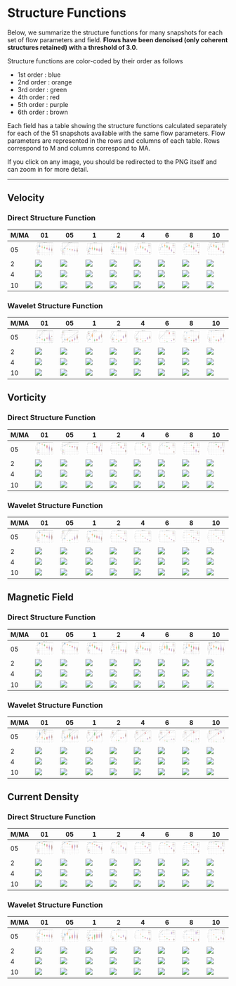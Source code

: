 # Structure Functions

Below, we summarize the structure functions for many snapshots for each set of flow parameters and field.
**Flows have been denoised (only coherent structures retained) with a threshold of 3.0**.

Structure functions are color-coded by their order as follows

  * 1st order : blue
  * 2nd order : orange
  * 3rd order : green
  * 4th order : red
  * 5th order : purple
  * 6th order : brown

Each field has a table showing the structure functions calculated separately for each of the 51 snapshots available with the same flow parameters.
Flow parameters are represented in the rows and columns of each table.
Rows correspond to M and columns correspond to MA.

If you click on any image, you should be redirected to the PNG itself and can zoom in for more detail.

---

## Velocity

### Direct Structure Function

|M/MA| 01 | 05 | 1 | 2 | 4 | 6 | 8 | 10 |
|----|----|----|---|---|---|---|---|----|
| 05 |<img src="M05MA01/w4t-plot-structure-function-ansatz-violin-008_M05MA01_avrg_vel_dsf_denoise-03d00.png">|<img src="M05MA05/w4t-plot-structure-function-ansatz-violin-008_M05MA05_avrg_vel_dsf_denoise-03d00.png">|<img src="M05MA1/w4t-plot-structure-function-ansatz-violin-008_M05MA1_avrg_vel_dsf_denoise-03d00.png">|<img src="M05MA2/w4t-plot-structure-function-ansatz-violin-008_M05MA2_avrg_vel_dsf_denoise-03d00.png">|<img src="M05MA4/w4t-plot-structure-function-ansatz-violin-008_M05MA4_avrg_vel_dsf_denoise-03d00.png">|<img src="M05MA6/w4t-plot-structure-function-ansatz-violin-008_M05MA6_avrg_vel_dsf_denoise-03d00.png">|<img src="M05MA8/w4t-plot-structure-function-ansatz-violin-008_M05MA8_avrg_vel_dsf_denoise-03d00.png">|<img src="M05MA10/w4t-plot-structure-function-ansatz-violin-008_M05MA10_avrg_vel_dsf_denoise-03d00.png">|
| 2  |<img src="M2MA01/w4t-plot-structure-function-ansatz-violin-008_M2MA01_avrg_vel_dsf_denoise-03d00.png">|<img src="M2MA05/w4t-plot-structure-function-ansatz-violin-008_M2MA05_avrg_vel_dsf_denoise-03d00.png">|<img src="M2MA1/w4t-plot-structure-function-ansatz-violin-008_M2MA1_avrg_vel_dsf_denoise-03d00.png">|<img src="M2MA2/w4t-plot-structure-function-ansatz-violin-008_M2MA2_avrg_vel_dsf_denoise-03d00.png">|<img src="M2MA4/w4t-plot-structure-function-ansatz-violin-008_M2MA4_avrg_vel_dsf_denoise-03d00.png">|<img src="M2MA6/w4t-plot-structure-function-ansatz-violin-008_M2MA6_avrg_vel_dsf_denoise-03d00.png">|<img src="M2MA8/w4t-plot-structure-function-ansatz-violin-008_M2MA8_avrg_vel_dsf_denoise-03d00.png">|<img src="M2MA10/w4t-plot-structure-function-ansatz-violin-008_M2MA10_avrg_vel_dsf_denoise-03d00.png">|
| 4  |<img src="M4MA01/w4t-plot-structure-function-ansatz-violin-008_M4MA01_avrg_vel_dsf_denoise-03d00.png">|<img src="M4MA05/w4t-plot-structure-function-ansatz-violin-008_M4MA05_avrg_vel_dsf_denoise-03d00.png">|<img src="M4MA1/w4t-plot-structure-function-ansatz-violin-008_M4MA1_avrg_vel_dsf_denoise-03d00.png">|<img src="M4MA2/w4t-plot-structure-function-ansatz-violin-008_M4MA2_avrg_vel_dsf_denoise-03d00.png">|<img src="M4MA4/w4t-plot-structure-function-ansatz-violin-008_M4MA4_avrg_vel_dsf_denoise-03d00.png">|<img src="M4MA6/w4t-plot-structure-function-ansatz-violin-008_M4MA6_avrg_vel_dsf_denoise-03d00.png">|<img src="M4MA8/w4t-plot-structure-function-ansatz-violin-008_M4MA8_avrg_vel_dsf_denoise-03d00.png">|<img src="M4MA10/w4t-plot-structure-function-ansatz-violin-008_M4MA10_avrg_vel_dsf_denoise-03d00.png">|
| 10 |<img src="M10MA01/w4t-plot-structure-function-ansatz-violin-008_M10MA01_avrg_vel_dsf_denoise-03d00.png">|<img src="M10MA05/w4t-plot-structure-function-ansatz-violin-008_M10MA05_avrg_vel_dsf_denoise-03d00.png">|<img src="M10MA1/w4t-plot-structure-function-ansatz-violin-008_M10MA1_avrg_vel_dsf_denoise-03d00.png">|<img src="M10MA2/w4t-plot-structure-function-ansatz-violin-008_M10MA2_avrg_vel_dsf_denoise-03d00.png">|<img src="M10MA4/w4t-plot-structure-function-ansatz-violin-008_M10MA4_avrg_vel_dsf_denoise-03d00.png">|<img src="M10MA6/w4t-plot-structure-function-ansatz-violin-008_M10MA6_avrg_vel_dsf_denoise-03d00.png">|<img src="M10MA8/w4t-plot-structure-function-ansatz-violin-008_M10MA8_avrg_vel_dsf_denoise-03d00.png">|<img src="M10MA10/w4t-plot-structure-function-ansatz-violin-008_M10MA10_avrg_vel_dsf_denoise-03d00.png">|

### Wavelet Structure Function

|M/MA| 01 | 05 | 1 | 2 | 4 | 6 | 8 | 10 |
|----|----|----|---|---|---|---|---|----|
| 05 |<img src="M05MA01/w4t-plot-structure-function-ansatz-violin-008_M05MA01_avrg_vel_wsf_denoise-03d00.png">|<img src="M05MA05/w4t-plot-structure-function-ansatz-violin-008_M05MA05_avrg_vel_wsf_denoise-03d00.png">|<img src="M05MA1/w4t-plot-structure-function-ansatz-violin-008_M05MA1_avrg_vel_wsf_denoise-03d00.png">|<img src="M05MA2/w4t-plot-structure-function-ansatz-violin-008_M05MA2_avrg_vel_wsf_denoise-03d00.png">|<img src="M05MA4/w4t-plot-structure-function-ansatz-violin-008_M05MA4_avrg_vel_wsf_denoise-03d00.png">|<img src="M05MA6/w4t-plot-structure-function-ansatz-violin-008_M05MA6_avrg_vel_wsf_denoise-03d00.png">|<img src="M05MA8/w4t-plot-structure-function-ansatz-violin-008_M05MA8_avrg_vel_wsf_denoise-03d00.png">|<img src="M05MA10/w4t-plot-structure-function-ansatz-violin-008_M05MA10_avrg_vel_wsf_denoise-03d00.png">|
| 2  |<img src="M2MA01/w4t-plot-structure-function-ansatz-violin-008_M2MA01_avrg_vel_wsf_denoise-03d00.png">|<img src="M2MA05/w4t-plot-structure-function-ansatz-violin-008_M2MA05_avrg_vel_wsf_denoise-03d00.png">|<img src="M2MA1/w4t-plot-structure-function-ansatz-violin-008_M2MA1_avrg_vel_wsf_denoise-03d00.png">|<img src="M2MA2/w4t-plot-structure-function-ansatz-violin-008_M2MA2_avrg_vel_wsf_denoise-03d00.png">|<img src="M2MA4/w4t-plot-structure-function-ansatz-violin-008_M2MA4_avrg_vel_wsf_denoise-03d00.png">|<img src="M2MA6/w4t-plot-structure-function-ansatz-violin-008_M2MA6_avrg_vel_wsf_denoise-03d00.png">|<img src="M2MA8/w4t-plot-structure-function-ansatz-violin-008_M2MA8_avrg_vel_wsf_denoise-03d00.png">|<img src="M2MA10/w4t-plot-structure-function-ansatz-violin-008_M2MA10_avrg_vel_wsf_denoise-03d00.png">|
| 4  |<img src="M4MA01/w4t-plot-structure-function-ansatz-violin-008_M4MA01_avrg_vel_wsf_denoise-03d00.png">|<img src="M4MA05/w4t-plot-structure-function-ansatz-violin-008_M4MA05_avrg_vel_wsf_denoise-03d00.png">|<img src="M4MA1/w4t-plot-structure-function-ansatz-violin-008_M4MA1_avrg_vel_wsf_denoise-03d00.png">|<img src="M4MA2/w4t-plot-structure-function-ansatz-violin-008_M4MA2_avrg_vel_wsf_denoise-03d00.png">|<img src="M4MA4/w4t-plot-structure-function-ansatz-violin-008_M4MA4_avrg_vel_wsf_denoise-03d00.png">|<img src="M4MA6/w4t-plot-structure-function-ansatz-violin-008_M4MA6_avrg_vel_wsf_denoise-03d00.png">|<img src="M4MA8/w4t-plot-structure-function-ansatz-violin-008_M4MA8_avrg_vel_wsf_denoise-03d00.png">|<img src="M4MA10/w4t-plot-structure-function-ansatz-violin-008_M4MA10_avrg_vel_wsf_denoise-03d00.png">|
| 10 |<img src="M10MA01/w4t-plot-structure-function-ansatz-violin-008_M10MA01_avrg_vel_wsf_denoise-03d00.png">|<img src="M10MA05/w4t-plot-structure-function-ansatz-violin-008_M10MA05_avrg_vel_wsf_denoise-03d00.png">|<img src="M10MA1/w4t-plot-structure-function-ansatz-violin-008_M10MA1_avrg_vel_wsf_denoise-03d00.png">|<img src="M10MA2/w4t-plot-structure-function-ansatz-violin-008_M10MA2_avrg_vel_wsf_denoise-03d00.png">|<img src="M10MA4/w4t-plot-structure-function-ansatz-violin-008_M10MA4_avrg_vel_wsf_denoise-03d00.png">|<img src="M10MA6/w4t-plot-structure-function-ansatz-violin-008_M10MA6_avrg_vel_wsf_denoise-03d00.png">|<img src="M10MA8/w4t-plot-structure-function-ansatz-violin-008_M10MA8_avrg_vel_wsf_denoise-03d00.png">|<img src="M10MA10/w4t-plot-structure-function-ansatz-violin-008_M10MA10_avrg_vel_wsf_denoise-03d00.png">|

## Vorticity

### Direct Structure Function

|M/MA| 01 | 05 | 1 | 2 | 4 | 6 | 8 | 10 |
|----|----|----|---|---|---|---|---|----|
| 05 |<img src="M05MA01/w4t-plot-structure-function-ansatz-violin-008_M05MA01_avrg_vort_dsf_denoise-03d00.png">|<img src="M05MA05/w4t-plot-structure-function-ansatz-violin-008_M05MA05_avrg_vort_dsf_denoise-03d00.png">|<img src="M05MA1/w4t-plot-structure-function-ansatz-violin-008_M05MA1_avrg_vort_dsf_denoise-03d00.png">|<img src="M05MA2/w4t-plot-structure-function-ansatz-violin-008_M05MA2_avrg_vort_dsf_denoise-03d00.png">|<img src="M05MA4/w4t-plot-structure-function-ansatz-violin-008_M05MA4_avrg_vort_dsf_denoise-03d00.png">|<img src="M05MA6/w4t-plot-structure-function-ansatz-violin-008_M05MA6_avrg_vort_dsf_denoise-03d00.png">|<img src="M05MA8/w4t-plot-structure-function-ansatz-violin-008_M05MA8_avrg_vort_dsf_denoise-03d00.png">|<img src="M05MA10/w4t-plot-structure-function-ansatz-violin-008_M05MA10_avrg_vort_dsf_denoise-03d00.png">|
| 2  |<img src="M2MA01/w4t-plot-structure-function-ansatz-violin-008_M2MA01_avrg_vort_dsf_denoise-03d00.png">|<img src="M2MA05/w4t-plot-structure-function-ansatz-violin-008_M2MA05_avrg_vort_dsf_denoise-03d00.png">|<img src="M2MA1/w4t-plot-structure-function-ansatz-violin-008_M2MA1_avrg_vort_dsf_denoise-03d00.png">|<img src="M2MA2/w4t-plot-structure-function-ansatz-violin-008_M2MA2_avrg_vort_dsf_denoise-03d00.png">|<img src="M2MA4/w4t-plot-structure-function-ansatz-violin-008_M2MA4_avrg_vort_dsf_denoise-03d00.png">|<img src="M2MA6/w4t-plot-structure-function-ansatz-violin-008_M2MA6_avrg_vort_dsf_denoise-03d00.png">|<img src="M2MA8/w4t-plot-structure-function-ansatz-violin-008_M2MA8_avrg_vort_dsf_denoise-03d00.png">|<img src="M2MA10/w4t-plot-structure-function-ansatz-violin-008_M2MA10_avrg_vort_dsf_denoise-03d00.png">|
| 4  |<img src="M4MA01/w4t-plot-structure-function-ansatz-violin-008_M4MA01_avrg_vort_dsf_denoise-03d00.png">|<img src="M4MA05/w4t-plot-structure-function-ansatz-violin-008_M4MA05_avrg_vort_dsf_denoise-03d00.png">|<img src="M4MA1/w4t-plot-structure-function-ansatz-violin-008_M4MA1_avrg_vort_dsf_denoise-03d00.png">|<img src="M4MA2/w4t-plot-structure-function-ansatz-violin-008_M4MA2_avrg_vort_dsf_denoise-03d00.png">|<img src="M4MA4/w4t-plot-structure-function-ansatz-violin-008_M4MA4_avrg_vort_dsf_denoise-03d00.png">|<img src="M4MA6/w4t-plot-structure-function-ansatz-violin-008_M4MA6_avrg_vort_dsf_denoise-03d00.png">|<img src="M4MA8/w4t-plot-structure-function-ansatz-violin-008_M4MA8_avrg_vort_dsf_denoise-03d00.png">|<img src="M4MA10/w4t-plot-structure-function-ansatz-violin-008_M4MA10_avrg_vort_dsf_denoise-03d00.png">|
| 10 |<img src="M10MA01/w4t-plot-structure-function-ansatz-violin-008_M10MA01_avrg_vort_dsf_denoise-03d00.png">|<img src="M10MA05/w4t-plot-structure-function-ansatz-violin-008_M10MA05_avrg_vort_dsf_denoise-03d00.png">|<img src="M10MA1/w4t-plot-structure-function-ansatz-violin-008_M10MA1_avrg_vort_dsf_denoise-03d00.png">|<img src="M10MA2/w4t-plot-structure-function-ansatz-violin-008_M10MA2_avrg_vort_dsf_denoise-03d00.png">|<img src="M10MA4/w4t-plot-structure-function-ansatz-violin-008_M10MA4_avrg_vort_dsf_denoise-03d00.png">|<img src="M10MA6/w4t-plot-structure-function-ansatz-violin-008_M10MA6_avrg_vort_dsf_denoise-03d00.png">|<img src="M10MA8/w4t-plot-structure-function-ansatz-violin-008_M10MA8_avrg_vort_dsf_denoise-03d00.png">|<img src="M10MA10/w4t-plot-structure-function-ansatz-violin-008_M10MA10_avrg_vort_dsf_denoise-03d00.png">|

### Wavelet Structure Function

|M/MA| 01 | 05 | 1 | 2 | 4 | 6 | 8 | 10 |
|----|----|----|---|---|---|---|---|----|
| 05 |<img src="M05MA01/w4t-plot-structure-function-ansatz-violin-008_M05MA01_avrg_vort_wsf_denoise-03d00.png">|<img src="M05MA05/w4t-plot-structure-function-ansatz-violin-008_M05MA05_avrg_vort_wsf_denoise-03d00.png">|<img src="M05MA1/w4t-plot-structure-function-ansatz-violin-008_M05MA1_avrg_vort_wsf_denoise-03d00.png">|<img src="M05MA2/w4t-plot-structure-function-ansatz-violin-008_M05MA2_avrg_vort_wsf_denoise-03d00.png">|<img src="M05MA4/w4t-plot-structure-function-ansatz-violin-008_M05MA4_avrg_vort_wsf_denoise-03d00.png">|<img src="M05MA6/w4t-plot-structure-function-ansatz-violin-008_M05MA6_avrg_vort_wsf_denoise-03d00.png">|<img src="M05MA8/w4t-plot-structure-function-ansatz-violin-008_M05MA8_avrg_vort_wsf_denoise-03d00.png">|<img src="M05MA10/w4t-plot-structure-function-ansatz-violin-008_M05MA10_avrg_vort_wsf_denoise-03d00.png">|
| 2  |<img src="M2MA01/w4t-plot-structure-function-ansatz-violin-008_M2MA01_avrg_vort_wsf_denoise-03d00.png">|<img src="M2MA05/w4t-plot-structure-function-ansatz-violin-008_M2MA05_avrg_vort_wsf_denoise-03d00.png">|<img src="M2MA1/w4t-plot-structure-function-ansatz-violin-008_M2MA1_avrg_vort_wsf_denoise-03d00.png">|<img src="M2MA2/w4t-plot-structure-function-ansatz-violin-008_M2MA2_avrg_vort_wsf_denoise-03d00.png">|<img src="M2MA4/w4t-plot-structure-function-ansatz-violin-008_M2MA4_avrg_vort_wsf_denoise-03d00.png">|<img src="M2MA6/w4t-plot-structure-function-ansatz-violin-008_M2MA6_avrg_vort_wsf_denoise-03d00.png">|<img src="M2MA8/w4t-plot-structure-function-ansatz-violin-008_M2MA8_avrg_vort_wsf_denoise-03d00.png">|<img src="M2MA10/w4t-plot-structure-function-ansatz-violin-008_M2MA10_avrg_vort_wsf_denoise-03d00.png">|
| 4  |<img src="M4MA01/w4t-plot-structure-function-ansatz-violin-008_M4MA01_avrg_vort_wsf_denoise-03d00.png">|<img src="M4MA05/w4t-plot-structure-function-ansatz-violin-008_M4MA05_avrg_vort_wsf_denoise-03d00.png">|<img src="M4MA1/w4t-plot-structure-function-ansatz-violin-008_M4MA1_avrg_vort_wsf_denoise-03d00.png">|<img src="M4MA2/w4t-plot-structure-function-ansatz-violin-008_M4MA2_avrg_vort_wsf_denoise-03d00.png">|<img src="M4MA4/w4t-plot-structure-function-ansatz-violin-008_M4MA4_avrg_vort_wsf_denoise-03d00.png">|<img src="M4MA6/w4t-plot-structure-function-ansatz-violin-008_M4MA6_avrg_vort_wsf_denoise-03d00.png">|<img src="M4MA8/w4t-plot-structure-function-ansatz-violin-008_M4MA8_avrg_vort_wsf_denoise-03d00.png">|<img src="M4MA10/w4t-plot-structure-function-ansatz-violin-008_M4MA10_avrg_vort_wsf_denoise-03d00.png">|
| 10 |<img src="M10MA01/w4t-plot-structure-function-ansatz-violin-008_M10MA01_avrg_vort_wsf_denoise-03d00.png">|<img src="M10MA05/w4t-plot-structure-function-ansatz-violin-008_M10MA05_avrg_vort_wsf_denoise-03d00.png">|<img src="M10MA1/w4t-plot-structure-function-ansatz-violin-008_M10MA1_avrg_vort_wsf_denoise-03d00.png">|<img src="M10MA2/w4t-plot-structure-function-ansatz-violin-008_M10MA2_avrg_vort_wsf_denoise-03d00.png">|<img src="M10MA4/w4t-plot-structure-function-ansatz-violin-008_M10MA4_avrg_vort_wsf_denoise-03d00.png">|<img src="M10MA6/w4t-plot-structure-function-ansatz-violin-008_M10MA6_avrg_vort_wsf_denoise-03d00.png">|<img src="M10MA8/w4t-plot-structure-function-ansatz-violin-008_M10MA8_avrg_vort_wsf_denoise-03d00.png">|<img src="M10MA10/w4t-plot-structure-function-ansatz-violin-008_M10MA10_avrg_vort_wsf_denoise-03d00.png">|

## Magnetic Field

### Direct Structure Function

|M/MA| 01 | 05 | 1 | 2 | 4 | 6 | 8 | 10 |
|----|----|----|---|---|---|---|---|----|
| 05 |<img src="M05MA01/w4t-plot-structure-function-ansatz-violin-008_M05MA01_avrg_mag_dsf_denoise-03d00.png">|<img src="M05MA05/w4t-plot-structure-function-ansatz-violin-008_M05MA05_avrg_mag_dsf_denoise-03d00.png">|<img src="M05MA1/w4t-plot-structure-function-ansatz-violin-008_M05MA1_avrg_mag_dsf_denoise-03d00.png">|<img src="M05MA2/w4t-plot-structure-function-ansatz-violin-008_M05MA2_avrg_mag_dsf_denoise-03d00.png">|<img src="M05MA4/w4t-plot-structure-function-ansatz-violin-008_M05MA4_avrg_mag_dsf_denoise-03d00.png">|<img src="M05MA6/w4t-plot-structure-function-ansatz-violin-008_M05MA6_avrg_mag_dsf_denoise-03d00.png">|<img src="M05MA8/w4t-plot-structure-function-ansatz-violin-008_M05MA8_avrg_mag_dsf_denoise-03d00.png">|<img src="M05MA10/w4t-plot-structure-function-ansatz-violin-008_M05MA10_avrg_mag_dsf_denoise-03d00.png">|
| 2  |<img src="M2MA01/w4t-plot-structure-function-ansatz-violin-008_M2MA01_avrg_mag_dsf_denoise-03d00.png">|<img src="M2MA05/w4t-plot-structure-function-ansatz-violin-008_M2MA05_avrg_mag_dsf_denoise-03d00.png">|<img src="M2MA1/w4t-plot-structure-function-ansatz-violin-008_M2MA1_avrg_mag_dsf_denoise-03d00.png">|<img src="M2MA2/w4t-plot-structure-function-ansatz-violin-008_M2MA2_avrg_mag_dsf_denoise-03d00.png">|<img src="M2MA4/w4t-plot-structure-function-ansatz-violin-008_M2MA4_avrg_mag_dsf_denoise-03d00.png">|<img src="M2MA6/w4t-plot-structure-function-ansatz-violin-008_M2MA6_avrg_mag_dsf_denoise-03d00.png">|<img src="M2MA8/w4t-plot-structure-function-ansatz-violin-008_M2MA8_avrg_mag_dsf_denoise-03d00.png">|<img src="M2MA10/w4t-plot-structure-function-ansatz-violin-008_M2MA10_avrg_mag_dsf_denoise-03d00.png">|
| 4  |<img src="M4MA01/w4t-plot-structure-function-ansatz-violin-008_M4MA01_avrg_mag_dsf_denoise-03d00.png">|<img src="M4MA05/w4t-plot-structure-function-ansatz-violin-008_M4MA05_avrg_mag_dsf_denoise-03d00.png">|<img src="M4MA1/w4t-plot-structure-function-ansatz-violin-008_M4MA1_avrg_mag_dsf_denoise-03d00.png">|<img src="M4MA2/w4t-plot-structure-function-ansatz-violin-008_M4MA2_avrg_mag_dsf_denoise-03d00.png">|<img src="M4MA4/w4t-plot-structure-function-ansatz-violin-008_M4MA4_avrg_mag_dsf_denoise-03d00.png">|<img src="M4MA6/w4t-plot-structure-function-ansatz-violin-008_M4MA6_avrg_mag_dsf_denoise-03d00.png">|<img src="M4MA8/w4t-plot-structure-function-ansatz-violin-008_M4MA8_avrg_mag_dsf_denoise-03d00.png">|<img src="M4MA10/w4t-plot-structure-function-ansatz-violin-008_M4MA10_avrg_mag_dsf_denoise-03d00.png">|
| 10 |<img src="M10MA01/w4t-plot-structure-function-ansatz-violin-008_M10MA01_avrg_mag_dsf_denoise-03d00.png">|<img src="M10MA05/w4t-plot-structure-function-ansatz-violin-008_M10MA05_avrg_mag_dsf_denoise-03d00.png">|<img src="M10MA1/w4t-plot-structure-function-ansatz-violin-008_M10MA1_avrg_mag_dsf_denoise-03d00.png">|<img src="M10MA2/w4t-plot-structure-function-ansatz-violin-008_M10MA2_avrg_mag_dsf_denoise-03d00.png">|<img src="M10MA4/w4t-plot-structure-function-ansatz-violin-008_M10MA4_avrg_mag_dsf_denoise-03d00.png">|<img src="M10MA6/w4t-plot-structure-function-ansatz-violin-008_M10MA6_avrg_mag_dsf_denoise-03d00.png">|<img src="M10MA8/w4t-plot-structure-function-ansatz-violin-008_M10MA8_avrg_mag_dsf_denoise-03d00.png">|<img src="M10MA10/w4t-plot-structure-function-ansatz-violin-008_M10MA10_avrg_mag_dsf_denoise-03d00.png">|

### Wavelet Structure Function

|M/MA| 01 | 05 | 1 | 2 | 4 | 6 | 8 | 10 |
|----|----|----|---|---|---|---|---|----|
| 05 |<img src="M05MA01/w4t-plot-structure-function-ansatz-violin-008_M05MA01_avrg_mag_wsf_denoise-03d00.png">|<img src="M05MA05/w4t-plot-structure-function-ansatz-violin-008_M05MA05_avrg_mag_wsf_denoise-03d00.png">|<img src="M05MA1/w4t-plot-structure-function-ansatz-violin-008_M05MA1_avrg_mag_wsf_denoise-03d00.png">|<img src="M05MA2/w4t-plot-structure-function-ansatz-violin-008_M05MA2_avrg_mag_wsf_denoise-03d00.png">|<img src="M05MA4/w4t-plot-structure-function-ansatz-violin-008_M05MA4_avrg_mag_wsf_denoise-03d00.png">|<img src="M05MA6/w4t-plot-structure-function-ansatz-violin-008_M05MA6_avrg_mag_wsf_denoise-03d00.png">|<img src="M05MA8/w4t-plot-structure-function-ansatz-violin-008_M05MA8_avrg_mag_wsf_denoise-03d00.png">|<img src="M05MA10/w4t-plot-structure-function-ansatz-violin-008_M05MA10_avrg_mag_wsf_denoise-03d00.png">|
| 2  |<img src="M2MA01/w4t-plot-structure-function-ansatz-violin-008_M2MA01_avrg_mag_wsf_denoise-03d00.png">|<img src="M2MA05/w4t-plot-structure-function-ansatz-violin-008_M2MA05_avrg_mag_wsf_denoise-03d00.png">|<img src="M2MA1/w4t-plot-structure-function-ansatz-violin-008_M2MA1_avrg_mag_wsf_denoise-03d00.png">|<img src="M2MA2/w4t-plot-structure-function-ansatz-violin-008_M2MA2_avrg_mag_wsf_denoise-03d00.png">|<img src="M2MA4/w4t-plot-structure-function-ansatz-violin-008_M2MA4_avrg_mag_wsf_denoise-03d00.png">|<img src="M2MA6/w4t-plot-structure-function-ansatz-violin-008_M2MA6_avrg_mag_wsf_denoise-03d00.png">|<img src="M2MA8/w4t-plot-structure-function-ansatz-violin-008_M2MA8_avrg_mag_wsf_denoise-03d00.png">|<img src="M2MA10/w4t-plot-structure-function-ansatz-violin-008_M2MA10_avrg_mag_wsf_denoise-03d00.png">|
| 4  |<img src="M4MA01/w4t-plot-structure-function-ansatz-violin-008_M4MA01_avrg_mag_wsf_denoise-03d00.png">|<img src="M4MA05/w4t-plot-structure-function-ansatz-violin-008_M4MA05_avrg_mag_wsf_denoise-03d00.png">|<img src="M4MA1/w4t-plot-structure-function-ansatz-violin-008_M4MA1_avrg_mag_wsf_denoise-03d00.png">|<img src="M4MA2/w4t-plot-structure-function-ansatz-violin-008_M4MA2_avrg_mag_wsf_denoise-03d00.png">|<img src="M4MA4/w4t-plot-structure-function-ansatz-violin-008_M4MA4_avrg_mag_wsf_denoise-03d00.png">|<img src="M4MA6/w4t-plot-structure-function-ansatz-violin-008_M4MA6_avrg_mag_wsf_denoise-03d00.png">|<img src="M4MA8/w4t-plot-structure-function-ansatz-violin-008_M4MA8_avrg_mag_wsf_denoise-03d00.png">|<img src="M4MA10/w4t-plot-structure-function-ansatz-violin-008_M4MA10_avrg_mag_wsf_denoise-03d00.png">|
| 10 |<img src="M10MA01/w4t-plot-structure-function-ansatz-violin-008_M10MA01_avrg_mag_wsf_denoise-03d00.png">|<img src="M10MA05/w4t-plot-structure-function-ansatz-violin-008_M10MA05_avrg_mag_wsf_denoise-03d00.png">|<img src="M10MA1/w4t-plot-structure-function-ansatz-violin-008_M10MA1_avrg_mag_wsf_denoise-03d00.png">|<img src="M10MA2/w4t-plot-structure-function-ansatz-violin-008_M10MA2_avrg_mag_wsf_denoise-03d00.png">|<img src="M10MA4/w4t-plot-structure-function-ansatz-violin-008_M10MA4_avrg_mag_wsf_denoise-03d00.png">|<img src="M10MA6/w4t-plot-structure-function-ansatz-violin-008_M10MA6_avrg_mag_wsf_denoise-03d00.png">|<img src="M10MA8/w4t-plot-structure-function-ansatz-violin-008_M10MA8_avrg_mag_wsf_denoise-03d00.png">|<img src="M10MA10/w4t-plot-structure-function-ansatz-violin-008_M10MA10_avrg_mag_wsf_denoise-03d00.png">|

## Current Density

### Direct Structure Function

|M/MA| 01 | 05 | 1 | 2 | 4 | 6 | 8 | 10 |
|----|----|----|---|---|---|---|---|----|
| 05 |<img src="M05MA01/w4t-plot-structure-function-ansatz-violin-008_M05MA01_avrg_curr_dsf_denoise-03d00.png">|<img src="M05MA05/w4t-plot-structure-function-ansatz-violin-008_M05MA05_avrg_curr_dsf_denoise-03d00.png">|<img src="M05MA1/w4t-plot-structure-function-ansatz-violin-008_M05MA1_avrg_curr_dsf_denoise-03d00.png">|<img src="M05MA2/w4t-plot-structure-function-ansatz-violin-008_M05MA2_avrg_curr_dsf_denoise-03d00.png">|<img src="M05MA4/w4t-plot-structure-function-ansatz-violin-008_M05MA4_avrg_curr_dsf_denoise-03d00.png">|<img src="M05MA6/w4t-plot-structure-function-ansatz-violin-008_M05MA6_avrg_curr_dsf_denoise-03d00.png">|<img src="M05MA8/w4t-plot-structure-function-ansatz-violin-008_M05MA8_avrg_curr_dsf_denoise-03d00.png">|<img src="M05MA10/w4t-plot-structure-function-ansatz-violin-008_M05MA10_avrg_curr_dsf_denoise-03d00.png">|
| 2  |<img src="M2MA01/w4t-plot-structure-function-ansatz-violin-008_M2MA01_avrg_curr_dsf_denoise-03d00.png">|<img src="M2MA05/w4t-plot-structure-function-ansatz-violin-008_M2MA05_avrg_curr_dsf_denoise-03d00.png">|<img src="M2MA1/w4t-plot-structure-function-ansatz-violin-008_M2MA1_avrg_curr_dsf_denoise-03d00.png">|<img src="M2MA2/w4t-plot-structure-function-ansatz-violin-008_M2MA2_avrg_curr_dsf_denoise-03d00.png">|<img src="M2MA4/w4t-plot-structure-function-ansatz-violin-008_M2MA4_avrg_curr_dsf_denoise-03d00.png">|<img src="M2MA6/w4t-plot-structure-function-ansatz-violin-008_M2MA6_avrg_curr_dsf_denoise-03d00.png">|<img src="M2MA8/w4t-plot-structure-function-ansatz-violin-008_M2MA8_avrg_curr_dsf_denoise-03d00.png">|<img src="M2MA10/w4t-plot-structure-function-ansatz-violin-008_M2MA10_avrg_curr_dsf_denoise-03d00.png">|
| 4  |<img src="M4MA01/w4t-plot-structure-function-ansatz-violin-008_M4MA01_avrg_curr_dsf_denoise-03d00.png">|<img src="M4MA05/w4t-plot-structure-function-ansatz-violin-008_M4MA05_avrg_curr_dsf_denoise-03d00.png">|<img src="M4MA1/w4t-plot-structure-function-ansatz-violin-008_M4MA1_avrg_curr_dsf_denoise-03d00.png">|<img src="M4MA2/w4t-plot-structure-function-ansatz-violin-008_M4MA2_avrg_curr_dsf_denoise-03d00.png">|<img src="M4MA4/w4t-plot-structure-function-ansatz-violin-008_M4MA4_avrg_curr_dsf_denoise-03d00.png">|<img src="M4MA6/w4t-plot-structure-function-ansatz-violin-008_M4MA6_avrg_curr_dsf_denoise-03d00.png">|<img src="M4MA8/w4t-plot-structure-function-ansatz-violin-008_M4MA8_avrg_curr_dsf_denoise-03d00.png">|<img src="M4MA10/w4t-plot-structure-function-ansatz-violin-008_M4MA10_avrg_curr_dsf_denoise-03d00.png">|
| 10 |<img src="M10MA01/w4t-plot-structure-function-ansatz-violin-008_M10MA01_avrg_curr_dsf_denoise-03d00.png">|<img src="M10MA05/w4t-plot-structure-function-ansatz-violin-008_M10MA05_avrg_curr_dsf_denoise-03d00.png">|<img src="M10MA1/w4t-plot-structure-function-ansatz-violin-008_M10MA1_avrg_curr_dsf_denoise-03d00.png">|<img src="M10MA2/w4t-plot-structure-function-ansatz-violin-008_M10MA2_avrg_curr_dsf_denoise-03d00.png">|<img src="M10MA4/w4t-plot-structure-function-ansatz-violin-008_M10MA4_avrg_curr_dsf_denoise-03d00.png">|<img src="M10MA6/w4t-plot-structure-function-ansatz-violin-008_M10MA6_avrg_curr_dsf_denoise-03d00.png">|<img src="M10MA8/w4t-plot-structure-function-ansatz-violin-008_M10MA8_avrg_curr_dsf_denoise-03d00.png">|<img src="M10MA10/w4t-plot-structure-function-ansatz-violin-008_M10MA10_avrg_curr_dsf_denoise-03d00.png">|

### Wavelet Structure Function

|M/MA| 01 | 05 | 1 | 2 | 4 | 6 | 8 | 10 |
|----|----|----|---|---|---|---|---|----|
| 05 |<img src="M05MA01/w4t-plot-structure-function-ansatz-violin-008_M05MA01_avrg_curr_wsf_denoise-03d00.png">|<img src="M05MA05/w4t-plot-structure-function-ansatz-violin-008_M05MA05_avrg_curr_wsf_denoise-03d00.png">|<img src="M05MA1/w4t-plot-structure-function-ansatz-violin-008_M05MA1_avrg_curr_wsf_denoise-03d00.png">|<img src="M05MA2/w4t-plot-structure-function-ansatz-violin-008_M05MA2_avrg_curr_wsf_denoise-03d00.png">|<img src="M05MA4/w4t-plot-structure-function-ansatz-violin-008_M05MA4_avrg_curr_wsf_denoise-03d00.png">|<img src="M05MA6/w4t-plot-structure-function-ansatz-violin-008_M05MA6_avrg_curr_wsf_denoise-03d00.png">|<img src="M05MA8/w4t-plot-structure-function-ansatz-violin-008_M05MA8_avrg_curr_wsf_denoise-03d00.png">|<img src="M05MA10/w4t-plot-structure-function-ansatz-violin-008_M05MA10_avrg_curr_wsf_denoise-03d00.png">|
| 2  |<img src="M2MA01/w4t-plot-structure-function-ansatz-violin-008_M2MA01_avrg_curr_wsf_denoise-03d00.png">|<img src="M2MA05/w4t-plot-structure-function-ansatz-violin-008_M2MA05_avrg_curr_wsf_denoise-03d00.png">|<img src="M2MA1/w4t-plot-structure-function-ansatz-violin-008_M2MA1_avrg_curr_wsf_denoise-03d00.png">|<img src="M2MA2/w4t-plot-structure-function-ansatz-violin-008_M2MA2_avrg_curr_wsf_denoise-03d00.png">|<img src="M2MA4/w4t-plot-structure-function-ansatz-violin-008_M2MA4_avrg_curr_wsf_denoise-03d00.png">|<img src="M2MA6/w4t-plot-structure-function-ansatz-violin-008_M2MA6_avrg_curr_wsf_denoise-03d00.png">|<img src="M2MA8/w4t-plot-structure-function-ansatz-violin-008_M2MA8_avrg_curr_wsf_denoise-03d00.png">|<img src="M2MA10/w4t-plot-structure-function-ansatz-violin-008_M2MA10_avrg_curr_wsf_denoise-03d00.png">|
| 4  |<img src="M4MA01/w4t-plot-structure-function-ansatz-violin-008_M4MA01_avrg_curr_wsf_denoise-03d00.png">|<img src="M4MA05/w4t-plot-structure-function-ansatz-violin-008_M4MA05_avrg_curr_wsf_denoise-03d00.png">|<img src="M4MA1/w4t-plot-structure-function-ansatz-violin-008_M4MA1_avrg_curr_wsf_denoise-03d00.png">|<img src="M4MA2/w4t-plot-structure-function-ansatz-violin-008_M4MA2_avrg_curr_wsf_denoise-03d00.png">|<img src="M4MA4/w4t-plot-structure-function-ansatz-violin-008_M4MA4_avrg_curr_wsf_denoise-03d00.png">|<img src="M4MA6/w4t-plot-structure-function-ansatz-violin-008_M4MA6_avrg_curr_wsf_denoise-03d00.png">|<img src="M4MA8/w4t-plot-structure-function-ansatz-violin-008_M4MA8_avrg_curr_wsf_denoise-03d00.png">|<img src="M4MA10/w4t-plot-structure-function-ansatz-violin-008_M4MA10_avrg_curr_wsf_denoise-03d00.png">|
| 10 |<img src="M10MA01/w4t-plot-structure-function-ansatz-violin-008_M10MA01_avrg_curr_wsf_denoise-03d00.png">|<img src="M10MA05/w4t-plot-structure-function-ansatz-violin-008_M10MA05_avrg_curr_wsf_denoise-03d00.png">|<img src="M10MA1/w4t-plot-structure-function-ansatz-violin-008_M10MA1_avrg_curr_wsf_denoise-03d00.png">|<img src="M10MA2/w4t-plot-structure-function-ansatz-violin-008_M10MA2_avrg_curr_wsf_denoise-03d00.png">|<img src="M10MA4/w4t-plot-structure-function-ansatz-violin-008_M10MA4_avrg_curr_wsf_denoise-03d00.png">|<img src="M10MA6/w4t-plot-structure-function-ansatz-violin-008_M10MA6_avrg_curr_wsf_denoise-03d00.png">|<img src="M10MA8/w4t-plot-structure-function-ansatz-violin-008_M10MA8_avrg_curr_wsf_denoise-03d00.png">|<img src="M10MA10/w4t-plot-structure-function-ansatz-violin-008_M10MA10_avrg_curr_wsf_denoise-03d00.png">|

